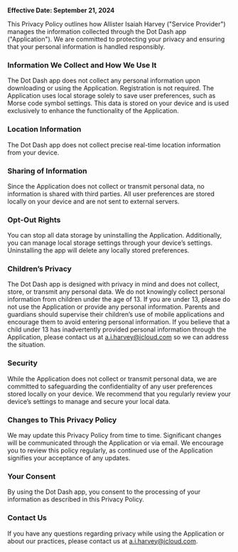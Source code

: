 **Effective Date: September 21, 2024**

This Privacy Policy outlines how Allister Isaiah Harvey ("Service Provider") manages the information collected through the Dot Dash app ("Application"). We are committed to protecting your privacy and ensuring that your personal information is handled responsibly.

### **Information We Collect and How We Use It**

The Dot Dash app does not collect any personal information upon downloading or using the Application. Registration is not required. The Application uses local storage solely to save user preferences, such as Morse code symbol settings. This data is stored on your device and is used exclusively to enhance the functionality of the Application.

### **Location Information**

The Dot Dash app does not collect precise real-time location information from your device.

### **Sharing of Information**

Since the Application does not collect or transmit personal data, no information is shared with third parties. All user preferences are stored locally on your device and are not sent to external servers.

### **Opt-Out Rights**

You can stop all data storage by uninstalling the Application. Additionally, you can manage local storage settings through your device’s settings. Uninstalling the app will delete any locally stored preferences.

### **Children’s Privacy**

The Dot Dash app is designed with privacy in mind and does not collect, store, or transmit any personal data. We do not knowingly collect personal information from children under the age of 13. If you are under 13, please do not use the Application or provide any personal information. Parents and guardians should supervise their children’s use of mobile applications and encourage them to avoid entering personal information. If you believe that a child under 13 has inadvertently provided personal information through the Application, please contact us at a.i.harvey@icloud.com so we can address the situation.

### **Security**

While the Application does not collect or transmit personal data, we are committed to safeguarding the confidentiality of any user preferences stored locally on your device. We recommend that you regularly review your device’s settings to manage and secure your local data.

### **Changes to This Privacy Policy**

We may update this Privacy Policy from time to time. Significant changes will be communicated through the Application or via email. We encourage you to review this policy regularly, as continued use of the Application signifies your acceptance of any updates.

### **Your Consent**

By using the Dot Dash app, you consent to the processing of your information as described in this Privacy Policy.

### **Contact Us**

If you have any questions regarding privacy while using the Application or about our practices, please contact us at a.i.harvey@icloud.com.
